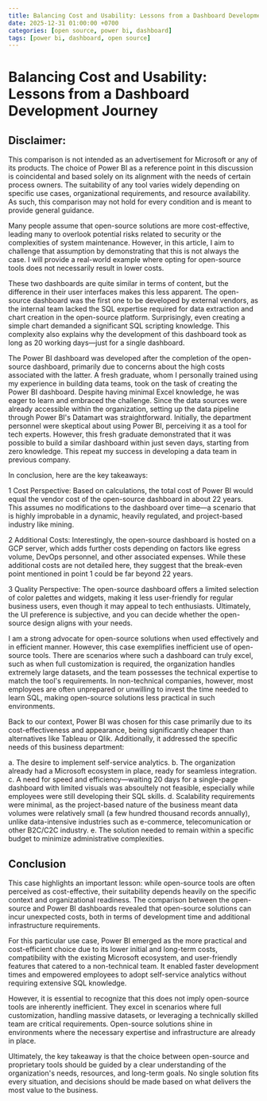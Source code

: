 ```yaml
---
title: Balancing Cost and Usability: Lessons from a Dashboard Development Journey
date: 2025-12-31 01:00:00 +0700
categories: [open source, power bi, dashboard]
tags: [power bi, dashboard, open source]
---
```

 
# Balancing Cost and Usability: Lessons from a Dashboard Development Journey

## **Disclaimer**:
This comparison is not intended as an advertisement for Microsoft or any of its products. The choice of Power BI as a reference point in this discussion is coincidental and based solely on its alignment with the needs of certain process owners. The suitability of any tool varies widely depending on specific use cases, organizational requirements, and resource availability. As such, this comparison may not hold for every condition and is meant to provide general guidance.  

Many people assume that open-source solutions are more cost-effective, leading many to overlook potential risks related to security or the complexities of system maintenance. However, in this article, I aim to challenge that assumption by demonstrating that this is not always the case. I will provide a real-world example where opting for open-source tools does not necessarily result in lower costs.

These two dashboards are quite similar in terms of content, but the difference in their user interfaces makes this less apparent. The open-source dashboard was the first one to be developed by external vendors, as the internal team lacked the SQL expertise required for data extraction and chart creation in the open-source platform. Surprisingly, even creating a simple chart demanded a significant SQL scripting knowledge. This complexity also explains why the development of this dashboard took as long as 20 working days—just for a single dashboard.

The Power BI dashboard was developed after the completion of the open-source dashboard, primarily due to concerns about the high costs associated with the latter. A fresh graduate, whom I personally trained using my experience in building data teams, took on the task of creating the Power BI dashboard. Despite having minimal Excel knowledge, he was eager to learn and embraced the challenge. Since the data sources were already accessible within the organization, setting up the data pipeline through Power BI's Datamart was straightforward. Initially, the department personnel were skeptical about using Power BI, perceiving it as a tool for tech experts. However, this fresh graduate demonstrated that it was possible to build a similar dashboard within just seven days, starting from zero knowledge. This repeat my success in developing a data team in previous company.  

In conclusion, here are the key takeaways:

1 Cost Perspective: Based on calculations, the total cost of Power BI would equal the vendor cost of the open-source dashboard in about 22 years. This assumes no modifications to the dashboard over time—a scenario that is highly improbable in a dynamic, heavily regulated, and project-based industry like mining.

2 Additional Costs: Interestingly, the open-source dashboard is hosted on a GCP server, which adds further costs depending on factors like egress volume, DevOps personnel, and other associated expenses. While these additional costs are not detailed here, they suggest that the break-even point mentioned in point 1 could be far beyond 22 years.

3 Quality Perspective: The open-source dashboard offers a limited selection of color palettes and widgets, making it less user-friendly for regular business users, even though it may appeal to tech enthusiasts. Ultimately, the UI preference is subjective, and you can decide whether the open-source design aligns with your needs.
	

I am a strong advocate for open-source solutions when used effectively and in efficient manner. However, this case exemplifies inefficient use of open-source tools. There are scenarios where such a dashboard can truly excel, such as when full customization is required, the organization handles extremely large datasets, and the team possesses the technical expertise to match the tool's requirements. In non-technical companies, however, most employees are often unprepared or unwilling to invest the time needed to learn SQL, making open-source solutions less practical in such environments.

Back to our context, Power BI was chosen for this case primarily due to its cost-effectiveness and appearance, being significantly cheaper than alternatives like Tableau or Qlik. Additionally, it addressed the specific needs of this business department:

a. The desire to implement self-service analytics.
b. The organization already had a Microsoft ecosystem in place, ready for seamless integration.
c. A need for speed and efficiency—waiting 20 days for a single-page dashboard with limited visuals was absoultely not feasible, especially while employees were still developing their SQL skills.
d. Scalability requirements were minimal, as the project-based nature of the business meant data volumes were relatively small (a few hundred thousand records annually), unlike data-intensive industries such as e-commerce, telecomunication or other B2C/C2C industry.
e. The solution needed to remain within a specific budget to minimize administrative complexities.

## Conclusion 

This case highlights an important lesson: while open-source tools are often perceived as cost-effective, their suitability depends heavily on the specific context and organizational readiness. The comparison between the open-source and Power BI dashboards revealed that open-source solutions can incur unexpected costs, both in terms of development time and additional infrastructure requirements.

For this particular use case, Power BI emerged as the more practical and cost-efficient choice due to its lower initial and long-term costs, compatibility with the existing Microsoft ecosystem, and user-friendly features that catered to a non-technical team. It enabled faster development times and empowered employees to adopt self-service analytics without requiring extensive SQL knowledge.

However, it is essential to recognize that this does not imply open-source tools are inherently inefficient. They excel in scenarios where full customization, handling massive datasets, or leveraging a technically skilled team are critical requirements. Open-source solutions shine in environments where the necessary expertise and infrastructure are already in place.

Ultimately, the key takeaway is that the choice between open-source and proprietary tools should be guided by a clear understanding of the organization's needs, resources, and long-term goals. No single solution fits every situation, and decisions should be made based on what delivers the most value to the business.
